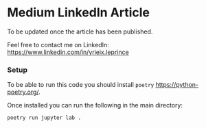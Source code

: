 # Medium LinkedIn Article

To be updated once the article has been published.

Feel free to contact me on LinkedIn: https://www.linkedin.com/in/yrieix.leprince

### Setup

To be able to run this code you should install `poetry` https://python-poetry.org/.

Once installed you can run the following in the main directory:

```sh
poetry run jupyter lab .
```
